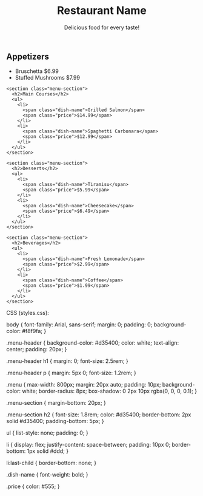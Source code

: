 
<!DOCTYPE html>
<html lang="en">
<head>
  <meta charset="UTF-8">
  <meta name="viewport" content="width=device-width, initial-scale=1.0">
  <title>Restaurant Menu</title>
  <link rel="stylesheet" href="styles.css">
</head>
<body>
  <header class="menu-header">
    <h1>Restaurant Name</h1>
    <p>Delicious food for every taste!</p>
  </header>

  <main class="menu">
    <section class="menu-section">
      <h2>Appetizers</h2>
      <ul>
        <li>
          <span class="dish-name">Bruschetta</span>
          <span class="price">$6.99</span>
        </li>
        <li>
          <span class="dish-name">Stuffed Mushrooms</span>
          <span class="price">$7.99</span>
        </li>
      </ul>
    </section>

    <section class="menu-section">
      <h2>Main Courses</h2>
      <ul>
        <li>
          <span class="dish-name">Grilled Salmon</span>
          <span class="price">$14.99</span>
        </li>
        <li>
          <span class="dish-name">Spaghetti Carbonara</span>
          <span class="price">$12.99</span>
        </li>
      </ul>
    </section>

    <section class="menu-section">
      <h2>Desserts</h2>
      <ul>
        <li>
          <span class="dish-name">Tiramisu</span>
          <span class="price">$5.99</span>
        </li>
        <li>
          <span class="dish-name">Cheesecake</span>
          <span class="price">$6.49</span>
        </li>
      </ul>
    </section>

    <section class="menu-section">
      <h2>Beverages</h2>
      <ul>
        <li>
          <span class="dish-name">Fresh Lemonade</span>
          <span class="price">$2.99</span>
        </li>
        <li>
          <span class="dish-name">Coffee</span>
          <span class="price">$1.99</span>
        </li>
      </ul>
    </section>
  </main>
</body>
</html>

CSS (styles.css):

body {
  font-family: Arial, sans-serif;
  margin: 0;
  padding: 0;
  background-color: #f8f9fa;
}

.menu-header {
  background-color: #d35400;
  color: white;
  text-align: center;
  padding: 20px;
}

.menu-header h1 {
  margin: 0;
  font-size: 2.5rem;
}

.menu-header p {
  margin: 5px 0;
  font-size: 1.2rem;
}

.menu {
  max-width: 800px;
  margin: 20px auto;
  padding: 10px;
  background-color: white;
  border-radius: 8px;
  box-shadow: 0 2px 10px rgba(0, 0, 0, 0.1);
}

.menu-section {
  margin-bottom: 20px;
}

.menu-section h2 {
  font-size: 1.8rem;
  color: #d35400;
  border-bottom: 2px solid #d35400;
  padding-bottom: 5px;
}

ul {
  list-style: none;
  padding: 0;
}

li {
  display: flex;
  justify-content: space-between;
  padding: 10px 0;
  border-bottom: 1px solid #ddd;
}

li:last-child {
  border-bottom: none;
}

.dish-name {
  font-weight: bold;
}

.price {
  color: #555;
}





